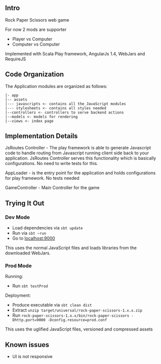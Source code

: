 ## Intro
Rock Paper Scissors web game
 
For now 2 mods are supporter
* Player vs Computer
* Computer vs Computer

Implemented with Scala Play framework, AngularJs 1.4, WebJars and RequireJS 

## Code Organization

The Application modules are organized as follows:

    |- app
    |-- assets 
    |--- javascripts <- contains all the JavaScript modules
    |--- stylesheets <- contains all styles needed
    |--controllers <- controllers to serve backend actions
    |--models <- models for rendering 
    |--views <- index page

## Implementation Details
  
  JsRoutes Controller - The play framework is able to generate Javascript code to handle routing from 
  Javascript running client side back to your application. JsRoutes Controller serves this functionality which is
  basically configurations. No need to write tests for this.
  
  AppLoader - is the entry point for the application and holds configurations for play framework. No tests needed
  
  GameController - Main Controller for the game

## Trying It Out

### Dev Mode

* Load dependencies via `sbt update`
* Run via `sbt ~run`
* Go to [localhost:9000](http://localhost:9000)

This uses the normal JavaScript files and loads libraries from the downloaded WebJars.

### Prod Mode

Running:

* Run `sbt testProd`

Deployment:

* Produce executable via `sbt clean dist`
* Extract `unzip target/universal/rock-paper-scissors-1.x.x.zip`
* Run `rock-paper-scissors-1.x.x/bin/rock-paper-scissors -Dhttp.port=9000 -Dconfig.resource=prod.conf`


This uses the uglified JavaScript files, versioned and compressed assets

## Known issues

* UI is not responsive
